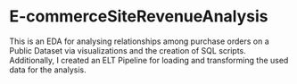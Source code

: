 # E-commerceSiteRevenueAnalysis
This is an EDA for analysing relationships among purchase orders on a Public Dataset via visualizations and the creation of SQL scripts.
Additionally, I created an ELT Pipeline for loading and transforming the used data for the analysis.
